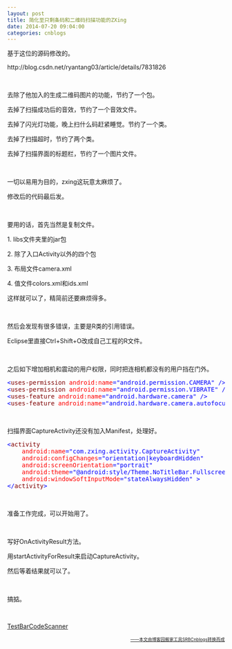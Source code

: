 ```yaml
---
layout: post
title: 简化至只剩条码和二维码扫描功能的ZXing
date: 2014-07-20 09:04:00
categories: cnblogs
---
```


<p>基于这位的源码修改的。</p>
<p>http://blog.csdn.net/ryantang03/article/details/7831826</p>
<p>&nbsp;</p>
<p>去除了他加入的生成二维码图片的功能，节约了一个包。</p>
<p>去掉了扫描成功后的音效，节约了一个音效文件。</p>
<p>去掉了闪光灯功能，晚上扫什么码赶紧睡觉。节约了一个类。</p>
<p>去掉了扫描超时，节约了两个类。</p>
<p>去掉了扫描界面的标题栏，节约了一个图片文件。</p>
<p>&nbsp;</p>
<p>一切以易用为目的，zxing这玩意太麻烦了。</p>
<p>修改后的代码最后发。</p>
<p>&nbsp;</p>
<p>要用的话，首先当然是复制文件。</p>
<p>1. libs文件夹里的jar包</p>
<p>2.&nbsp;除了入口Activity以外的四个包</p>
<p>3.&nbsp;布局文件camera.xml</p>
<p>4.&nbsp;值文件colors.xml和ids.xml</p>
<p>这样就可以了，精简前还要麻烦得多。</p>
<p>&nbsp;</p>
<p>然后会发现有很多错误，主要是R类的引用错误。</p>
<p>Eclipse里直接Ctrl+Shift+O改成自己工程的R文件。</p>
<p>&nbsp;</p>
<p>之后如下增加相机和震动的用户权限，同时把连相机都没有的用户挡在门外。</p>
<div class="cnblogs_code">
<pre><span style="color: #0000ff;">&lt;</span><span style="color: #800000;">uses-permission </span><span style="color: #ff0000;">android:name</span><span style="color: #0000ff;">="android.permission.CAMERA"</span> <span style="color: #0000ff;">/&gt;</span>
<span style="color: #0000ff;">&lt;</span><span style="color: #800000;">uses-permission </span><span style="color: #ff0000;">android:name</span><span style="color: #0000ff;">="android.permission.VIBRATE"</span> <span style="color: #0000ff;">/&gt;</span>
<span style="color: #0000ff;">&lt;</span><span style="color: #800000;">uses-feature </span><span style="color: #ff0000;">android:name</span><span style="color: #0000ff;">="android.hardware.camera"</span> <span style="color: #0000ff;">/&gt;</span>
<span style="color: #0000ff;">&lt;</span><span style="color: #800000;">uses-feature </span><span style="color: #ff0000;">android:name</span><span style="color: #0000ff;">="android.hardware.camera.autofocus"</span> <span style="color: #0000ff;">/&gt;</span></pre>
</div>
<p>&nbsp;</p>
<p>扫描界面CaptureActivity还没有加入Manifest，处理好。</p>
<div class="cnblogs_code">
<pre><span style="color: #0000ff;">&lt;</span><span style="color: #800000;">activity
    </span><span style="color: #ff0000;">android:name</span><span style="color: #0000ff;">="com.zxing.activity.CaptureActivity"</span><span style="color: #ff0000;">
    android:configChanges</span><span style="color: #0000ff;">="orientation|keyboardHidden"</span><span style="color: #ff0000;">
    android:screenOrientation</span><span style="color: #0000ff;">="portrait"</span><span style="color: #ff0000;">
    android:theme</span><span style="color: #0000ff;">="@android:style/Theme.NoTitleBar.Fullscreen"</span><span style="color: #ff0000;">
    android:windowSoftInputMode</span><span style="color: #0000ff;">="stateAlwaysHidden"</span> <span style="color: #0000ff;">&gt;</span>
<span style="color: #0000ff;">&lt;/</span><span style="color: #800000;">activity</span><span style="color: #0000ff;">&gt;</span></pre>
</div>
<p>&nbsp;</p>
<p>准备工作完成，可以开始用了。</p>
<p>&nbsp;</p>
<p>写好OnActivityResult方法。</p>
<p>用startActivityForResult来启动CaptureActivity。</p>
<p>然后等着结果就可以了。</p>
<p>&nbsp;</p>
<p>搞掂。</p>
<p>&nbsp;</p>
<p><a href="http://files.cnblogs.com/JavaForNow/TestBarcodeScanner.zip">TestBarCodeScanner</a></p>

<div align=right><a href="https://github.com/mlxy/SRBCnblogs"><font size=1>——本文由博客园搬家工具SRBCnblogs转换而成</font></a></div>